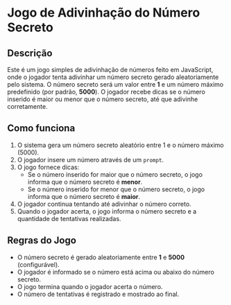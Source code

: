 # Jogo de Adivinhação do Número Secreto

## Descrição

Este é um jogo simples de adivinhação de números feito em JavaScript, onde o jogador tenta adivinhar um número secreto gerado aleatoriamente pelo sistema. O número secreto será um valor entre **1** e um número máximo predefinido (por padrão, **5000**). O jogador recebe dicas se o número inserido é maior ou menor que o número secreto, até que adivinhe corretamente.

## Como funciona

1. O sistema gera um número secreto aleatório entre 1 e o número máximo (5000).
2. O jogador insere um número através de um `prompt`.
3. O jogo fornece dicas:
   - Se o número inserido for maior que o número secreto, o jogo informa que o número secreto é **menor**.
   - Se o número inserido for menor que o número secreto, o jogo informa que o número secreto é **maior**.
4. O jogador continua tentando até adivinhar o número correto.
5. Quando o jogador acerta, o jogo informa o número secreto e a quantidade de tentativas realizadas.

## Regras do Jogo

- O número secreto é gerado aleatoriamente entre **1** e **5000** (configurável).
- O jogador é informado se o número está acima ou abaixo do número secreto.
- O jogo termina quando o jogador acerta o número.
- O número de tentativas é registrado e mostrado ao final.
